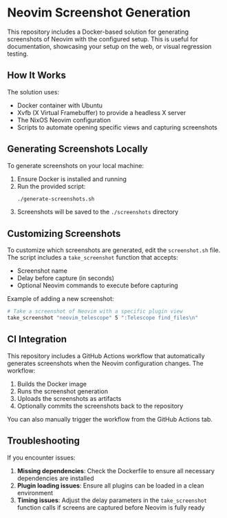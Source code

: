 # Neovim Screenshot Generation

This repository includes a Docker-based solution for generating screenshots of Neovim with the configured setup. This is useful for documentation, showcasing your setup on the web, or visual regression testing.

## How It Works

The solution uses:
- Docker container with Ubuntu
- Xvfb (X Virtual Framebuffer) to provide a headless X server
- The NixOS Neovim configuration
- Scripts to automate opening specific views and capturing screenshots

## Generating Screenshots Locally

To generate screenshots on your local machine:

1. Ensure Docker is installed and running
2. Run the provided script:
   ```bash
   ./generate-screenshots.sh
   ```
3. Screenshots will be saved to the `./screenshots` directory

## Customizing Screenshots

To customize which screenshots are generated, edit the `screenshot.sh` file. The script includes a `take_screenshot` function that accepts:

- Screenshot name
- Delay before capture (in seconds)
- Optional Neovim commands to execute before capturing

Example of adding a new screenshot:

```bash
# Take a screenshot of Neovim with a specific plugin view
take_screenshot "neovim_telescope" 5 ":Telescope find_files\n"
```

## CI Integration

This repository includes a GitHub Actions workflow that automatically generates screenshots when the Neovim configuration changes. The workflow:

1. Builds the Docker image
2. Runs the screenshot generation
3. Uploads the screenshots as artifacts
4. Optionally commits the screenshots back to the repository

You can also manually trigger the workflow from the GitHub Actions tab.

## Troubleshooting

If you encounter issues:

1. **Missing dependencies**: Check the Dockerfile to ensure all necessary dependencies are installed
2. **Plugin loading issues**: Ensure all plugins can be loaded in a clean environment
3. **Timing issues**: Adjust the delay parameters in the `take_screenshot` function calls if screens are captured before Neovim is fully ready 
